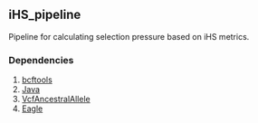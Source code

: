 ## iHS_pipeline
Pipeline for calculating selection pressure based on iHS metrics.

### Dependencies
1. [bcftools](https://anaconda.org/bioconda/bcftools)
2. [Java](https://anaconda.org/bioconda/java-jdk)
3. [VcfAncestralAllele](http://lindenb.github.io/jvarkit/VcfAncestralAllele.html)
4. [Eagle](https://alkesgroup.broadinstitute.org/Eagle/)
